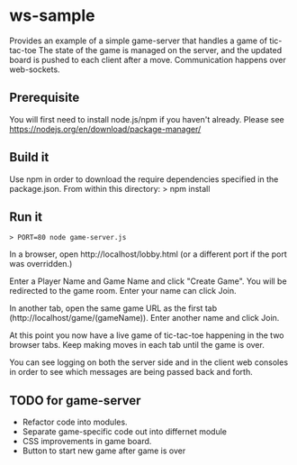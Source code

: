 # ws-sample

Provides an example of a simple  game-server that handles a game of tic-tac-toe
The state of the game is managed on the server, and the updated board is pushed to
each client after a move. Communication happens over web-sockets. 

## Prerequisite
You will first need to install node.js/npm if you haven't already. Please see
https://nodejs.org/en/download/package-manager/

## Build it
Use npm in order to download the require dependencies specified in the
package.json. From within this directory: 
    > npm install
    
## Run it
    > PORT=80 node game-server.js
    
In a browser, open http://localhost/lobby.html
(or a different port if the port was overridden.)

Enter a Player Name and Game Name and click "Create Game". You will be
redirected to the game room. Enter your name can click Join.

In another tab, open the same game URL as the first tab (http://localhost/game/(gameName)).
Enter another name and click Join.

At this point you now have a live game of tic-tac-toe happening in the two browser tabs.
Keep making moves in each tab until the game is over. 

You can see logging on both the server side and in the client web consoles in order to
see which messages are being passed back and forth.


## TODO for game-server
- Refactor code into modules.
- Separate game-specific code out into differnet module
- CSS improvements in game board.
- Button to start new game after game is over
